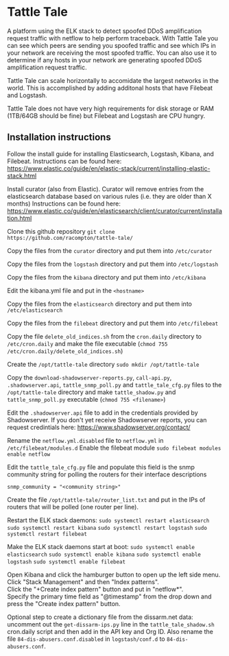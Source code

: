 # Tattle Tale
A platform using the ELK stack to detect spoofed DDoS amplification request traffic with netflow to help perform traceback.  With Tattle Tale you can see which peers are sending you spoofed traffic and see which IPs in your network are receiving the most spoofed traffic.  You can also use it to determine if any hosts in your network are generating spoofed DDoS amplification request traffic.

Tattle Tale can scale horizontally to accomidate the largest networks in the world.  This is accomplished by adding additonal hosts that have Filebeat and Logstash.

Tattle Tale does not have very high requirements for disk storage or RAM (1TB/64GB should be fine) but Filebeat and Logstash are CPU hungry.  

## Installation instructions
Follow the install guide for installing Elasticsearch, Logstash, Kibana, and Filebeat.  Instructions can be found here: https://www.elastic.co/guide/en/elastic-stack/current/installing-elastic-stack.html

Install curator (also from Elastic).  Curator will remove entries from the elasticsearch database based on various rules (i.e. they are older than X months) Instructions can be found here: https://www.elastic.co/guide/en/elasticsearch/client/curator/current/installation.html

Clone this github repository `git clone https://github.com/racompton/tattle-tale/`

Copy the files from the `curator` directory and put them into `/etc/curator`

Copy the files from the `logstash` directory and put them into `/etc/logstash`

Copy the files from the `kibana` directory and put them into `/etc/kibana`

Edit the kibana.yml file and put in the `<hostname>`
  
Copy the files from the `elasticsearch` directory and put them into `/etc/elasticsearch`

Copy the files from the `filebeat` directory and put them into `/etc/filebeat`

Copy the file `delete_old_indices.sh` from the `cron.daily` directory to `/etc/cron.daily` and make the file executable (`chmod 755 /etc/cron.daily/delete_old_indices.sh`)

Create the `/opt/tattle-tale` directory `sudo mkdir /opt/tattle-tale`

Copy the `download-shadowserver-reports.py`, `call-api.py`, `.shadowserver.api`, `tattle_snmp_poll.py` and `tattle_tale_cfg.py` files to the `/opt/tattle-tale` directory and make `tattle_shadow.py` and `tattle_snmp_poll.py` executable (`chmod 755 <filename>`)

Edit the `.shadowserver.api` file to add in the credentials provided by Shadowserver.  If you don't yet receive Shadowserver reports, you can request credintials here: https://www.shadowserver.org/contact/

Rename the `netflow.yml.disabled` file to `netflow.yml` in `/etc/filebeat/modules.d`
Enable the filebeat module `sudo filebeat modules enable netflow` 

Edit the `tattle_tale_cfg.py` file and populate this field is the snmp community string for polling the routers for their interface descriptions

`snmp_community = "<community string>"`


Create the file `/opt/tattle-tale/router_list.txt` and put in the IPs of routers that will be polled (one router per line). 


Restart the ELK stack daemons:
`sudo systemctl restart elasticsearch`
`sudo systemctl restart kibana`
`sudo systemctl restart logstash`
`sudo systemctl restart filebeat`

Make the ELK stack daemons start at boot:
`sudo systemctl enable elasticsearch`
`sudo systemctl enable kibana`
`sudo systemctl enable logstash`
`sudo systemctl enable filebeat`

Open Kibana and click the hamburger button to open up the left side menu.  Click "Stack Management" and then "Index patterns".  
Click the "+Create index pattern" button and put in "netflow*".  
Specify the primary time field as "@timestamp" from the drop down and press the "Create index pattern" button.

Optional step to create a dictionary file from the dissarm.net data: uncomment out the `get-dissarm-ips.py` line in the `tattle_tale_shadow.sh` cron.daily script and then add in the API key and Org ID. Also rename the file `84-dis-abusers.conf.disabled` in `logstash/conf.d` to `84-dis-abusers.conf`.


